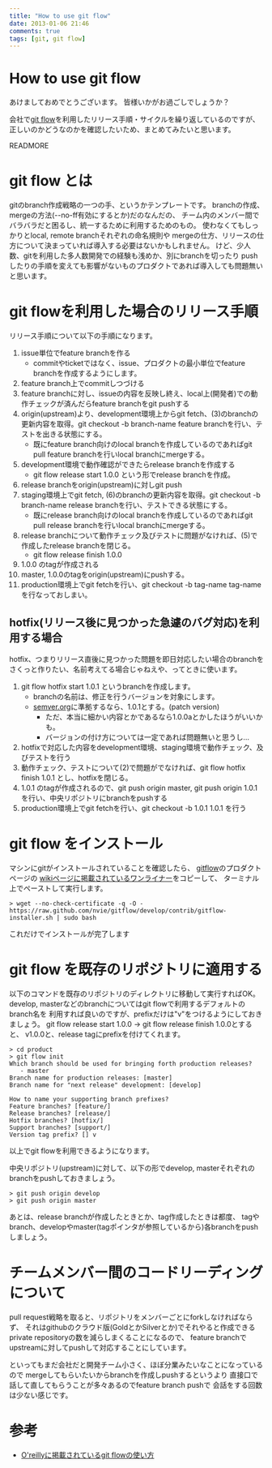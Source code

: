 ```yaml
---
title: "How to use git flow"
date: 2013-01-06 21:46
comments: true
tags: [git, git flow]
---
```


# How to use git flow

あけましておめでとうございます。
皆様いかがお過ごしでしょうか？

会社で[git flow](https://github.com/nvie/gitflow)を利用したリリース手順・サイクルを繰り返しているのですが、
正しいのかどうなのかを確認したいため、まとめてみたいと思います。

READMORE

# git flow とは

gitのbranch作成戦略の一つの手、というかテンプレートです。
branchの作成、mergeの方法(--no-ff有効にするとか)だのなんだの、
チーム内のメンバー間でバラバラだと困るし、統一するために利用するためのもの。
使わなくてもしっかりとlocal, remote branchそれぞれの命名規則や
mergeの仕方、リリースの仕方について決まっていれば導入する必要はないかもしれません。
けど、少人数、gitを利用した多人数開発での経験も浅めか、別にbranchを切ったり
pushしたりの手順を変えても影響がないものプロダクトであれば導入しても問題無いと思います。

# git flowを利用した場合のリリース手順

リリース手順について以下の手順になります。

1. issue単位でfeature branchを作る
    - commitやticketではなく、issue、プロダクトの最小単位でfeature branchを作成するようにします。
2. feature branch上でcommitしつづける
3. feature branchに対し、issueの内容を反映し終え、local上(開発者)での動作チェックが済んだらfeature branchをgit pushする
4. origin(upstream)より、development環境上からgit fetch、(3)のbranchの更新内容を取得。git checkout -b branch-name feature branchを行い、テストを出きる状態にする。
    - 既にfeature branch向けのlocal branchを作成しているのであればgit pull feature branchを行いlocal branchにmergeする。
5. development環境で動作確認ができたらrelease branchを作成する
    - git flow release start 1.0.0 という形でrelease branchを作成。
6. release branchをorigin(upstream)に対しgit push
7. staging環境上でgit fetch, (6)のbranchの更新内容を取得。git checkout -b branch-name release branchを行い、テストできる状態にする。
    - 既にrelease branch向けのlocal branchを作成しているのであればgit pull release branchを行いlocal branchにmergeする。
8. release branchについて動作チェック及びテストに問題がなければ、(5)で作成したrelease branchを閉じる。
    - git flow release finish 1.0.0
9. 1.0.0 のtagが作成される
10. master, 1.0.0のtagをorigin(upstream)にpushする。
11. production環境上でgit fetchを行い、git checkout -b tag-name tag-name を行なっておしまい。

## hotfix(リリース後に見つかった急遽のバグ対応)を利用する場合

hotfix、つまりリリース直後に見つかった問題を即日対応したい場合のbranchをさくっと作りたい、名前考えてる場合じゃねえや、ってときに使います。

1. git flow hotfix start 1.0.1 というbranchを作成します。
    - branchの名前は、修正を行うバージョンを対象にします。
    - [semver.org](http://semver.org/)に準拠するなら、1.0.1とする。(patch version)
        - ただ、本当に細かい内容とかであるなら1.0.0aとかしたほうがいいかも。
        - バージョンの付け方については一定であれば問題無いと思うし...
2. hotfixで対応した内容をdevelopment環境、staging環境で動作チェック、及びテストを行う
3. 動作チェック、テストについて(2)で問題がでなければ、git flow hotfix finish 1.0.1 とし、hotfixを閉じる。
4. 1.0.1 のtagが作成されるので、git push origin master, git push origin 1.0.1 を行い、中央リポジトリにbranchをpushする
5. production環境上でgit fetchを行い、git checkout -b 1.0.1 1.0.1 を行う

# git flow をインストール

マシンにgitがインストールされていることを確認したら、
[gitflow](https://github.com/nvie/gitflow)のプロダクトページの
[wikiページに掲載されているワンライナー](https://github.com/nvie/gitflow/wiki/Linux)をコピーして、
ターミナル上でペーストして実行します。

```plain
> wget --no-check-certificate -q -O - https://raw.github.com/nvie/gitflow/develop/contrib/gitflow-installer.sh | sudo bash
```

これだけでインストールが完了します

# git flow を既存のリポジトリに適用する

以下のコマンドを既存のリポジトリのディレクトリに移動して実行すればOK。
develop, masterなどのbranchについてはgit flowで利用するデフォルトのbranch名を
利用すれば良いのですが、prefixだけは"v"をつけるようにしておきましょう。
git flow release start 1.0.0 -> git flow release finish 1.0.0とすると、
v1.0.0と、release tagにprefixを付けてくれます。

```plain
> cd product
> git flow init
Which branch should be used for bringing forth production releases?
   - master
Branch name for production releases: [master] 
Branch name for "next release" development: [develop] 

How to name your supporting branch prefixes?
Feature branches? [feature/] 
Release branches? [release/] 
Hotfix branches? [hotfix/] 
Support branches? [support/] 
Version tag prefix? [] v
```

以上でgit flowを利用できるようになります。

中央リポジトリ(upstream)に対して、以下の形でdevelop, masterそれぞれの
branchをpushしておきましょう。

```plain
> git push origin develop
> git push origin master
```

あとは、release branchが作成したときとか、tag作成したときは都度、
tagやbranch、developやmaster(tagポインタが参照しているから)各branchをpushしましょう。

# チームメンバー間のコードリーディングについて

pull request戦略を取ると、リポジトリをメンバーごとにforkしなければならず、
それはgithubのクラウド版(GoldとかSilverとか)でそれやると作成できる
private repositoryの数を減らしまくることになるので、
feature branchでupstreamに対してpushして対応することにしています。

といってもまだ会社だと開発チーム小さく、ほぼ分業みたいなことになっているので
mergeしてもらいたいからbranchを作成しpushするというより
直接口で話して直してもらうことが多々あるのでfeature branch pushで
会話をする回数は少ない感じです。

# 参考

- [O'reillyに掲載されているgit flowの使い方](http://www.oreilly.co.jp/community/blog/2011/11/branch-model-with-git-flow.html)
